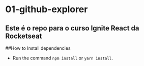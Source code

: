 # 01-github-explorer

<h2> Este é o repo para o curso Ignite React da Rocketseat </h2>

##How to Install dependencies
- Run the command `npm install` or `yarn install`.